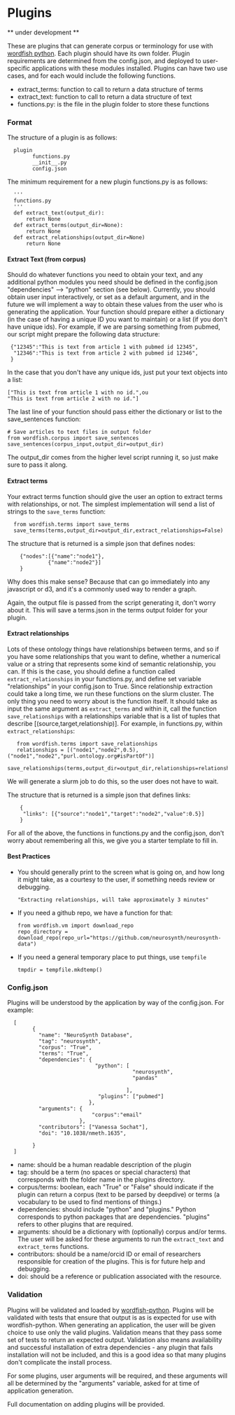 # Plugins

** under development **

These are plugins that can generate corpus or terminology for use with [wordfish python](http://www.github.com/vsoch/wordfish-python). Each plugin should have its own folder. Plugin requirements are determined from the config.json, and deployed to user-specific applications with these modules installed. Plugins can have two use cases, and for each would include the following functions.

 - extract_terms: function to call to return a data structure of terms
 - extract_text: function to call to return a data structure of text
 - functions.py: is the file in the plugin folder to store these functions


### Format
The structure of a plugin is as follows:

      plugin
            functions.py
            __init__.py
            config.json


The minimum requirement for a new plugin functions.py is as follows:

      '''
      functions.py
      '''
      def extract_text(output_dir):
          return None
      def extract_terms(output_dir=None):
          return None
      def extract_relationships(output_dir=None)
          return None

#### Extract Text (from corpus)
Should do whatever functions you need to obtain your text, and any additional python modules you need should be defined in the config.json "dependencies" --> "python" section (see below). Currently, you should obtain user input interactively, or set as a default argument, and in the future we will implement a way to obtain these values from the user who is generating the application. Your function should prepare either a dictionary (in the case of having a unique ID you want to maintain) or a list (if you don't have unique ids). For example, if we are parsing something from pubmed, our script might prepare the following data structure:


     {"12345":"This is text from article 1 with pubmed id 12345",
      "12346":"This is text from article 2 with pubmed id 12346",
     }

In the case that you don't have any unique ids, just put your text objects into a list:

    ["This is text from article 1 with no id.",ou
    "This is text from article 2 with no id."]


The last line of your function should pass either the dictionary or list to the save_sentences function:

    
    # Save articles to text files in output folder     
    from wordfish.corpus import save_sentences
    save_sentences(corpus_input,output_dir=output_dir)

The output_dir comes from the higher level script running it, so just make sure to pass it along.

#### Extract terms
Your extract terms function should give the user an option to extract terms with relationships, or not. The simplest implementation will send a list of strings to the `save_terms` function:


      from wordfish.terms import save_terms
      save_terms(terms,output_dir=output_dir,extract_relationships=False)

The structure that is returned is a simple json that defines nodes:


        {"nodes":[{"name":"node1"},
                 {"name":"node2"}]
        }

Why does this make sense? Because that can go immediately into any javascript or d3, and it's a commonly used way to render a graph.


Again, the output file is passed from the script generating it, don't worry about it. This will save a terms.json in the terms output folder for your plugin. 

#### Extract relationships
Lots of these ontology things have relationships between terms, and so if you have some relationships that you want to define, whether a numerical value or a string that represents some kind of semantic relationship, you can. If this is the case, you should define a function called `extract_relationships` in your functions.py, and define set variable "relationships" in your config.json to True. Since relationship extraction could take a long time, we run these functions on the slurm cluster. The only thing you need to worry about is the function itself. It should take as input the same argument as `extract_terms` and within it, call the function `save_relationships` with a relationships variable that is a list of tuples that describe [(source,target,relationship)]. For example, in functions.py, within `extract_relationships`:

       from wordfish.terms import save_relationships
       relationships = [("node1","node2",0.5),("node1","node2","purl.ontology.org#isPartOf")]
       save_relationships(terms,output_dir=output_dir,relationships=relationships)

We will generate a slurm job to do this, so the user does not have to wait.


The structure that is returned is a simple json that defines links:


        {
         "links": [{"source":"node1","target":"node2","value":0.5}]
        }


For all of the above, the functions in functions.py and the config.json, don't worry about remembering all this, we give you a starter template to fill in.



#### Best Practices

- You should generally print to the screen what is going on, and how long it might take, as a courtesy to the user, if something needs review or debugging.

      "Extracting relationships, will take approximately 3 minutes"

- If you need a github repo, we have a function for that:

      from wordfish.vm import download_repo
      repo_directory = download_repo(repo_url="https://github.com/neurosynth/neurosynth-data")

- If you need a general temporary place to put things, use `tempfile`

      tmpdir = tempfile.mkdtemp()


### Config.json
Plugins will be understood by the application by way of the config.json. For example:


      [
            {
              "name": "NeuroSynth Database",
              "tag": "neurosynth",
              "corpus": "True",
              "terms": "True",
              "dependencies": {
                                "python": [ 
                                            "neurosynth",
                                            "pandas"
                                          
                                          ],
                                 "plugins": ["pubmed"]
                              },
              "arguments": {
                               "corpus":"email"
                           },
              "contributors": ["Vanessa Sochat"], 
              "doi": "10.1038/nmeth.1635",
    
            }
      ]

 - name: should be a human readable description of the plugin
 - tag: should be a term (no spaces or special characters) that corresponds with the folder name in the plugins directory. 
 - corpus/terms: boolean, each "True" or "False" should indicate if the plugin can return a corpus (text to be parsed by deepdive) or terms (a vocabulary to be used to find mentions of things.)
 - dependencies: should include "python" and "plugins." Python corresponds to python packages that are dependencies. "plugins" refers to other plugins that are required.
 - arguments: should be a dictionary with (optionally) corpus and/or terms. The user will be asked for these arguments to run the `extract_text` and `extract_terms` functions.
 - contributors: should be a name/orcid ID or email of researchers responsible for creation of the plugins. This is for future help and debugging.
 - doi: should be a reference or publication associated with the resource.


### Validation
Plugins will be validated and loaded by [wordfish-python](http://www.github.com/vsoch/deepdive-python). Plugins will be validated with tests that ensure that output is as is expected for use with wordfish-python. When generating an application, the user will be given choice to use only the valid plugins. Validation means that they pass some set of tests to return an expected output. Validation also means availability and successful installation of extra dependencies - any plugin that fails installation will not be included, and this is a good idea so that many plugins don't complicate the install process.

For some plugins, user arguments will be required, and these arguments will all be determined by the "arguments" variable, asked for at time of application generation.

Full documentation on adding plugins will be provided.
